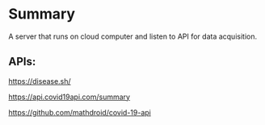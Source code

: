 # Summary
A server that runs on cloud computer and listen to API for data acquisition.

## APIs:
https://disease.sh/

https://api.covid19api.com/summary

https://github.com/mathdroid/covid-19-api